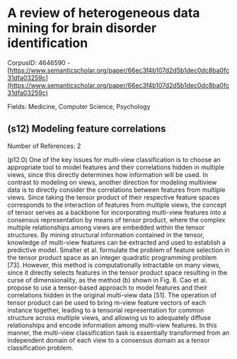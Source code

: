 # A review of heterogeneous data mining for brain disorder identification

CorpusID: 4646590 - [https://www.semanticscholar.org/paper/66ec3f4b107d2d5b1dec0dc8ba0fc31dfa03259c](https://www.semanticscholar.org/paper/66ec3f4b107d2d5b1dec0dc8ba0fc31dfa03259c)

Fields: Medicine, Computer Science, Psychology

## (s12) Modeling feature correlations
Number of References: 2

(p12.0) One of the key issues for multi-view classification is to choose an appropriate tool to model features and their correlations hidden in multiple views, since this directly determines how information will be used. In contrast to modeling on views, another direction for modeling multiview data is to directly consider the correlations between features from multiple views. Since taking the tensor product of their respective feature spaces corresponds to the interaction of features from multiple views, the concept of tensor serves as a backbone for incorporating multi-view features into a consensus representation by means of tensor product, where the complex multiple relationships among views are embedded within the tensor structures. By mining structural information contained in the tensor, knowledge of multi-view features can be extracted and used to establish a predictive model. Smalter et al. formulate the problem of feature selection in the tensor product space as an integer quadratic programming problem [73]. However, this method is computationally intractable on many views, since it directly selects features in the tensor product space resulting in the curse of dimensionality, as the method (b) shown in Fig. 6. Cao et al. propose to use a tensor-based approach to model features and their correlations hidden in the original multi-view data [51]. The operation of tensor product can be used to bring m-view feature vectors of each instance together, leading to a tensorial representation for common structure across multiple views, and allowing us to adequately diffuse relationships and encode information among multi-view features. In this manner, the multi-view classification task is essentially transformed from an independent domain of each view to a consensus domain as a tensor classification problem.
